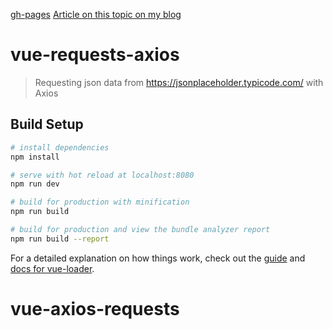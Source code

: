 [gh-pages](https://shanegibney.github.io/vue-axios-requests)
[Article on this topic on my blog](http://www.shanegibney.com/shanegibney/making-request-with-axios/)

# vue-requests-axios

> Requesting json data from https://jsonplaceholder.typicode.com/ with Axios

## Build Setup

``` bash
# install dependencies
npm install

# serve with hot reload at localhost:8080
npm run dev

# build for production with minification
npm run build

# build for production and view the bundle analyzer report
npm run build --report
```

For a detailed explanation on how things work, check out the [guide](http://vuejs-templates.github.io/webpack/) and [docs for vue-loader](http://vuejs.github.io/vue-loader).
# vue-axios-requests
